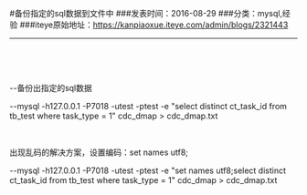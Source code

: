 #备份指定的sql数据到文件中
###发表时间：2016-08-29
###分类：mysql,经验
###iteye原始地址：<a href="https://kanpiaoxue.iteye.com/admin/blogs/2321443" target="_blank">https://kanpiaoxue.iteye.com/admin/blogs/2321443</a>

---

<div class="iteye-blog-content-contain" style="font-size: 14px;"> 
 <p>&nbsp;</p> 
 <p>&nbsp;</p> 
 <p>--备份出指定的sql数据</p> 
 <p>--mysql -h127.0.0.1 -P7018 -utest -ptest -e "select distinct ct_task_id from tb_test where task_type = 1" cdc_dmap &gt; cdc_dmap.txt</p> 
 <p>&nbsp;</p> 
 <p>出现乱码的解决方案，设置编码：set names utf8;</p> 
 <p>--mysql -h127.0.0.1 -P7018 -utest -ptest -e "set names utf8;select distinct ct_task_id from tb_test where task_type = 1" cdc_dmap &gt; cdc_dmap.txt</p> 
 <p>&nbsp;</p> 
</div>